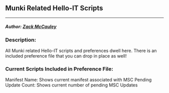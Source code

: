 ## Munki Related Hello-IT Scripts
---
##### Author: [Zack McCauley](https://www.github.com/WardsParadox)

### Description:
All Munki related Hello-IT scripts and preferences dwell here. There is an included preference file that you can drop in place as well!

### Current Scripts Included in Preference File:
Manifest Name: Shows current manifest associated with MSC
Pending Update Count: Shows current number of pending MSC Updates
